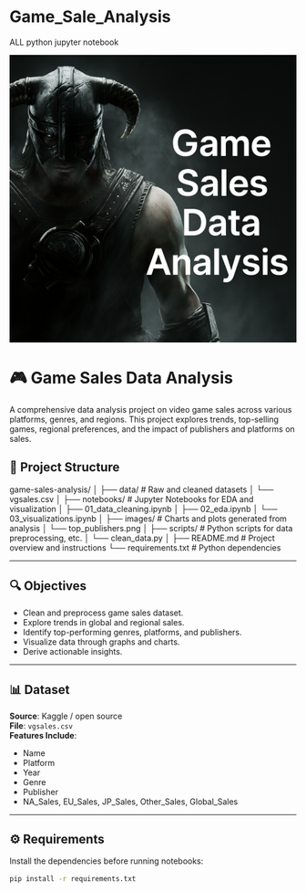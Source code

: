 # Game_Sale_Analysis
ALL python jupyter notebook

<img src="https://github.com/rpjinu/Game_Sale_Analysis/blob/main/game_image.png">

# 🎮 Game Sales Data Analysis

A comprehensive data analysis project on video game sales across various platforms, genres, and regions. This project explores trends, top-selling games, regional preferences, and the impact of publishers and platforms on sales.

## 📁 Project Structure

game-sales-analysis/ │ ├── data/ # Raw and cleaned datasets │ └── vgsales.csv │ ├── notebooks/ # Jupyter Notebooks for EDA and visualization │ ├── 01_data_cleaning.ipynb │ ├── 02_eda.ipynb │ └── 03_visualizations.ipynb │ ├── images/ # Charts and plots generated from analysis │ └── top_publishers.png │ ├── scripts/ # Python scripts for data preprocessing, etc. │ └── clean_data.py │ ├── README.md # Project overview and instructions └── requirements.txt # Python dependencies

---

## 🔍 Objectives

- Clean and preprocess game sales dataset.
- Explore trends in global and regional sales.
- Identify top-performing genres, platforms, and publishers.
- Visualize data through graphs and charts.
- Derive actionable insights.

---

## 📊 Dataset

**Source**: Kaggle / open source  
**File**: `vgsales.csv`  
**Features Include**:
- Name
- Platform
- Year
- Genre
- Publisher
- NA_Sales, EU_Sales, JP_Sales, Other_Sales, Global_Sales

---

## ⚙️ Requirements

Install the dependencies before running notebooks:

```bash
pip install -r requirements.txt
